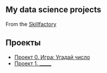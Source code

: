 ## My data science projects
From the [Skillfactory](https://github.com/KorsSergei/test/)

## Проекты

* [Проект 0. Игра: Угадай число](https://github.com/KorsSergei/test/tree/main/project_0)
* [Проект 1. _____](____)
